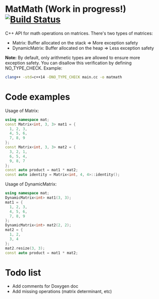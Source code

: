 # MatMath (Work in progress!) [![Build Status](https://travis-ci.org/tyr-sl3/MatMath.svg)](https://travis-ci.org/tyr-sl3/MatMath)
C++ API for math operations on matrices.
There's two types of matrices:
- Matrix: Buffer allocated on the stack => More exception safety
- DynamicMatrix: Buffer allocated on the heap => Less exception safety

**Note:** By default, only arithmetic types are allowed to ensure more exception safety. You can disallow this verification by defining NO_TYPE_CHECK. Example:
```sh
clang++ -std=c++14 -DNO_TYPE_CHECK main.cc -o matmath
```

# Code examples
Usage of Matrix:
```cpp
using namespace mat;
const Matrix<int, 3, 3> mat1 = {
  1, 2, 3,
  4, 5, 6,
  7, 8, 9
};
const Matrix<int, 3, 3> mat2 = {
  3, 2, 1,
  6, 5, 4,
  9, 8, 7
};
const auto product = mat1 * mat2;
const auto identity = Matrix<int, 4, 4>::identity();
```

Usage of DynamicMatrix:
```cpp
using namespace mat;
DynamicMatrix<int> mat1(3, 3);
mat1 = {
  1, 2, 3,
  4, 5, 6,
  7, 8, 9
};
DynamicMatrix<int> mat2(2, 2);
mat2 = {
  1, 2,
  3, 4
};
mat2.resize(3, 3);
const auto product = mat1 * mat2;
```

# Todo list
- Add comments for Doxygen doc
- Add missing operations (matrix determinant, etc)
